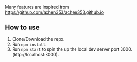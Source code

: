 Many features are inspired from https://github.com/achen353/achen353.github.io
## How to use
1. Clone/Download the repo.
2. Run  ``` npm install ```.
3. Run ```npm start``` to spin the up the local dev server port 3000.(http://localhost:3000).

